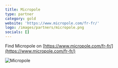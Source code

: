 ```yaml
---
title: Micropole
type: partner
category: gold
website: 'https://www.micropole.com/fr-fr/'
logo: /images/partners/micropole.png
socials: []
---
```


Find Micropole on [https://www.micropole.com/fr-fr/](https://www.micropole.com/fr-fr/)

![Micropole](/images/partners/micropole.png)

